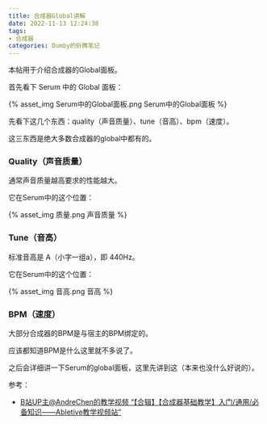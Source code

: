 ```yaml
---
title: 合成器Global讲解
date: 2022-11-13 12:24:38
tags:
- 合成器
categories: Dumby的折腾笔记
---
```


本帖用于介绍合成器的Global面板。

<!--more-->

首先看下 Serum 中的 Global 面板：

{% asset_img Serum中的Global面板.png Serum中的Global面板 %}

先看下这几个东西：quality（声音质量）、tune（音高）、bpm（速度）。

这三东西是绝大多数合成器的global中都有的。

### Quality（声音质量）

通常声音质量越高要求的性能越大。

它在Serum中的这个位置：

{% asset_img 质量.png 声音质量 %}

### Tune（音高）

标准音高是 A（小字一组a），即 440Hz。

它在Serum中的这个位置：

{% asset_img 音高.png 音高 %}

### BPM（速度）

大部分合成器的BPM是与宿主的BPM绑定的。

应该都知道BPM是什么这里就不多说了。

之后会详细讲一下Serum的global面板，这里先讲到这（本来也没什么好说的）。

参考：
- [B站UP主@AndreChen的教学视频 “【合辑】【合成器基础教学】入门/通用/必备知识——Abletive教学视频站”](https://www.bilibili.com/video/BV1Ys411i7hF)